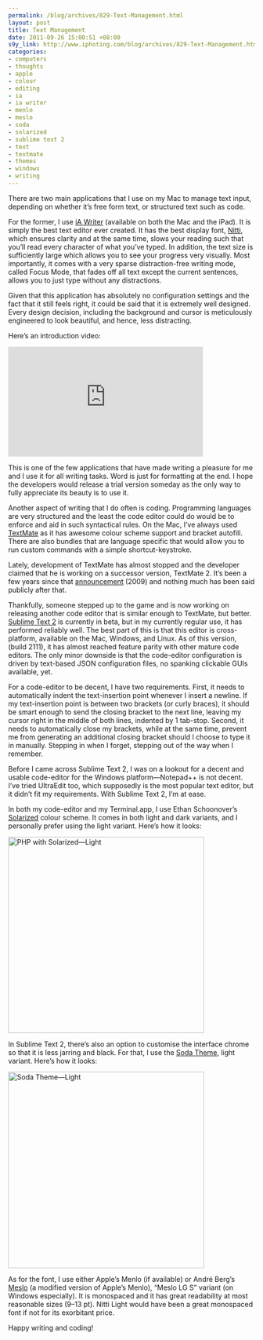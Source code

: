 ```yaml
--- 
permalink: /blog/archives/829-Text-Management.html
layout: post
title: Text Management
date: 2011-09-26 15:00:51 +08:00
s9y_link: http://www.iphoting.com/blog/archives/829-Text-Management.html
categories: 
- computers
- thoughts
- apple
- colour
- editing
- ia
- ia writer
- menlo
- meslo
- soda
- solarized
- sublime text 2
- text
- textmate
- themes
- windows
- writing
---
```

<p>There are two main applications that I use on my Mac to manage text input, depending on whether it&#8217;s free form text, or structured text such as code.</p>

<p>For the former, I use <a onclick="_gaq.push(['_trackPageview', '/extlink/iawriter.com/']);"  href="http://iawriter.com/">iA Writer</a> (available on both the Mac and the iPad). It is simply the best text editor ever created. It has the best display font, <a onclick="_gaq.push(['_trackPageview', '/extlink/www.boldmonday.com/en/nitti_overview']);"  href="http://www.boldmonday.com/en/nitti_overview">Nitti</a>, which ensures clarity and at the same time, slows your reading such that you&#8217;ll read every character of what you&#8217;ve typed. In addition, the text size is sufficiently large which allows you to see your progress very visually. Most importantly, it comes with a very sparse distraction-free writing mode, called Focus Mode, that fades off all text except the current sentences, allows you to just type without any distractions.</p>

<p>Given that this application has absolutely no configuration settings and the fact that it still feels right, it could be said that it is extremely well designed. Every design decision, including the background and cursor is meticulously engineered to look beautiful, and hence, less distracting.</p>

<p>Here&#8217;s an introduction video:</p>

<iframe src="http://player.vimeo.com/video/24156534?title=0&amp;byline=0" width="398" height="224" frameborder="0" webkitAllowFullScreen allowFullScreen></iframe>

<p>This is one of the few applications that have made writing a pleasure for me and I use it for all writing tasks. Word is just for formatting at the end. I hope the developers would release a trial version someday as the only way to fully appreciate its beauty is to use it.</p>

<p>Another aspect of writing that I do often is coding. Programming languages are very structured and the least the code editor could do would be to enforce and aid in such syntactical rules. On the Mac, I&#8217;ve always used <a onclick="_gaq.push(['_trackPageview', '/extlink/macromates.com/']);"  href="http://macromates.com/">TextMate</a> as it has awesome colour scheme support and bracket autofill. There are also bundles that are language specific that would allow you to run custom commands with a simple shortcut-keystroke.</p>

<p>Lately, development of TextMate has almost stopped and the developer claimed that he is working on a successor version, TextMate 2. It&#8217;s been a few years since that <a onclick="_gaq.push(['_trackPageview', '/extlink/wiki.macromates.com/FAQ/TextMate2']);"  href="http://wiki.macromates.com/FAQ/TextMate2">announcement</a> (2009) and nothing much has been said publicly after that.</p>

<p>Thankfully, someone stepped up to the game and is now working on  releasing another code editor that is similar enough to TextMate, but better. <a onclick="_gaq.push(['_trackPageview', '/extlink/www.sublimetext.com/2']);"  href="http://www.sublimetext.com/2">Sublime Text 2</a> is currently in beta, but in my currently regular use, it has performed reliably well. The best part of this is that this editor is cross-platform, available on the Mac, Windows, and Linux. As of this version, (build 2111), it has almost reached feature parity with other mature code editors. The only minor downside is that the code-editor configuration is driven by text-based JSON configuration files, no spanking clickable GUIs available, yet.</p>

<p>For a code-editor to be decent, I have two requirements. First, it needs to automatically indent the text-insertion point whenever I insert a newline. If my text-insertion point is between two brackets (or curly braces), it should be smart enough to send the closing bracket to the next line, leaving my cursor right in the middle of both lines, indented by 1 tab-stop. Second, it needs to automatically close my brackets, while at the same time, prevent me from generating an additional closing bracket should I choose to type it in manually. Stepping in when I forget, stepping out of the way when I remember.</p>

<p>Before I came across Sublime Text 2, I was on a lookout for a decent and usable code-editor for the Windows platform—Notepad++ is not decent. I&#8217;ve tried UltraEdit too, which supposedly is the most popular text editor, but it didn&#8217;t fit my requirements. With Sublime Text 2, I&#8217;m at ease.</p>

<p>In both my code-editor and my Terminal.app, I use Ethan Schoonover&#8217;s <a onclick="_gaq.push(['_trackPageview', '/extlink/ethanschoonover.com/solarized']);"  href="http://ethanschoonover.com/solarized">Solarized</a> colour scheme. It comes in both light and dark variants, and I personally prefer using the light variant. Here&#8217;s how it looks:</p>

<p><img src="http://ethanschoonover.com/solarized/img/screen-php-light.png" width="400" alt="PHP with Solarized—Light"></p>

<p>In Sublime Text 2, there&#8217;s also an option to customise the interface chrome so that it is less jarring and black. For that, I use the <a onclick="_gaq.push(['_trackPageview', '/extlink/github.com/buymeasoda/soda-theme']);"  href="https://github.com/buymeasoda/soda-theme">Soda Theme</a>, light variant. Here&#8217;s how it looks:</p>

<p><img src="http://buymeasoda.github.com/soda-theme/images/screenshots/soda-light-theme.png?v=5" alt="Soda Theme—Light" width="400"></p>

<p>As for the font, I use either Apple&#8217;s Menlo (if available) or André Berg&#8217;s <a onclick="_gaq.push(['_trackPageview', '/extlink/github.com/andreberg/Meslo-Font']);"  href="https://github.com/andreberg/Meslo-Font">Meslo</a> (a modified version of Apple&#8217;s Menlo), &#8220;Meslo LG S&#8221; variant (on Windows especially). It is monospaced and it has great readability at most reasonable sizes (9–13 pt). Nitti Light would have been a great monospaced font if not for its exorbitant price.</p>

<p>Happy writing and coding!</p>

